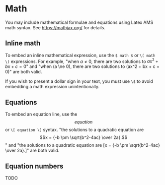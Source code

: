 # Math

You may include mathematical formulae and equations using Latex AMS math syntax. See https://mathjax.org/ for details.

## Inline math

To embed an inline mathematical expression, use the `$ math $` or `\( math \)` expressions.  For example, "when $a \ne 0$, there are two solutions to $ax^2 + bx + c = 0$" and "when \(a \ne 0\), there are two solutions to \(ax^2 + bx + c = 0\)" are both valid.

If you wish to present a dollar sign in your text, you must use `\$` to avoid embedding a math expression unintentionally.

## Equations

To embed an equation line, use the $$ equation $$ or `\[ equation \]` syntax.
"the solutions to a quadratic equation are $$x = {-b \pm \sqrt{b^2-4ac} \over 2a}.$$"
and
"the solutions to a quadratic equation are \[x = {-b \pm \sqrt{b^2-4ac} \over 2a}.\]"
are both valid.

## Equation numbers

TODO